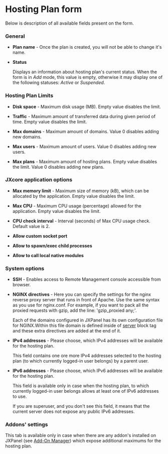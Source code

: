# Hosting Plan form

Below is description of all available fields present on the form.

### General

- <b>Plan name</b> - Once the plan is created, you will not be able to change it's name.

- <b>Status</b>

	Displays an information about hosting plan's current status. When the form is in <i>Add</i> mode, this value is empty, otherwise it may display one of the following statuses: <i>Active</i> or <i>Suspended</i>.

### Hosting Plan Limits

- <b>Disk space</b> - Maximum disk usage (MB). Empty value disables the limit.

- <b>Traffic</b> - Maximum amount of transferred data during given period of time. Empty value disables the limit.

- <b>Max domains</b> - Maximum amount of domains. Value 0 disables adding new domains.

- <b>Max users</b> - Maximum amount of users. Value 0 disables adding new users.

- <b>Max plans</b> - Maximum amount of hosting plans. Empty value disables the limit. Value 0 disables adding new plans.

### JXcore application options

- <b>Max memory limit</b> - Maximum size of memory (kB), which can be allocated by the application. Empty value disables the limit.

- <b>Max CPU</b> - Maximum CPU usage (percentage) allowed for the application. Empty value disables the limit.

- <b>CPU check interval</b> - Interval (seconds) of Max CPU usage check. Default value is 2.

- <b>Allow custom socket port</b>

- <b>Allow to spawn/exec child processes</b>

- <b>Allow to call local native modules</b>

### System options

- <b>SSH</b> - Enables access to Remote Management console accessible from browser.

- <b>NGINX directives</b> - Here you can specify the settings for the nginx reverse proxy server that runs in front of Apache. Use the same syntax as you use for nginx.conf. For example, if you want to pack all the proxied requests with gzip, add the line: 'gzip_proxied any;'.

	Each of the domains configured in JXPanel has its own configuration file for NGINX.Within this file domain is defined inside of [server](http://nginx.org/en/docs/http/ngx_http_core_module.html#server) block tag and these extra directives are added at the end of it.

- <b>IPv4 addresses</b> - Please choose, which IPv4 addresses will be available for the hosting plan.

	This field contains one ore more IPv4 addresses selected to the hosting plan (to which currently logged-in user belongs) by a parent user.

- <b>IPv6 addresses</b> - Please choose, which IPv6 addresses will be available for the hosting plan.

	This field is available only in case when the hosting plan, to which currently logged-in user belongs allows at least one of IPv6 addresses to use.

	If you are superuser, and you don't see this field, it means that the current server does not expose any public IPv6 addresses.


### Addons' settings

This tab is available only in case when there are any addon's installed on JXPanel (see [Add-On Manager](addonm.markdown)) which expose additional maximums for the hosting plan.